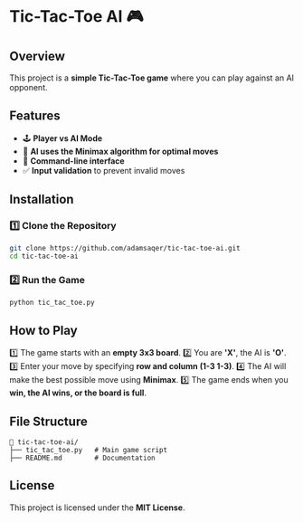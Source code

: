# Tic-Tac-Toe AI 🎮

## Overview
This project is a **simple Tic-Tac-Toe game** where you can play against an AI opponent.

## Features
- 🕹️ **Player vs AI Mode**
- 🤖 **AI uses the Minimax algorithm for optimal moves**
- 🎨 **Command-line interface**
- ✅ **Input validation** to prevent invalid moves

## Installation
### 1️⃣ Clone the Repository
```bash
git clone https://github.com/adamsaqer/tic-tac-toe-ai.git
cd tic-tac-toe-ai
```

### 2️⃣ Run the Game
```bash
python tic_tac_toe.py
```

## How to Play
1️⃣ The game starts with an **empty 3x3 board**.
2️⃣ You are **'X'**, the AI is **'O'**.
3️⃣ Enter your move by specifying **row and column (1-3 1-3)**.
4️⃣ The AI will make the best possible move using **Minimax**.
5️⃣ The game ends when you **win, the AI wins, or the board is full**.

## File Structure
```
📂 tic-tac-toe-ai/
├── tic_tac_toe.py   # Main game script
├── README.md        # Documentation
```

## License
This project is licensed under the **MIT License**.

